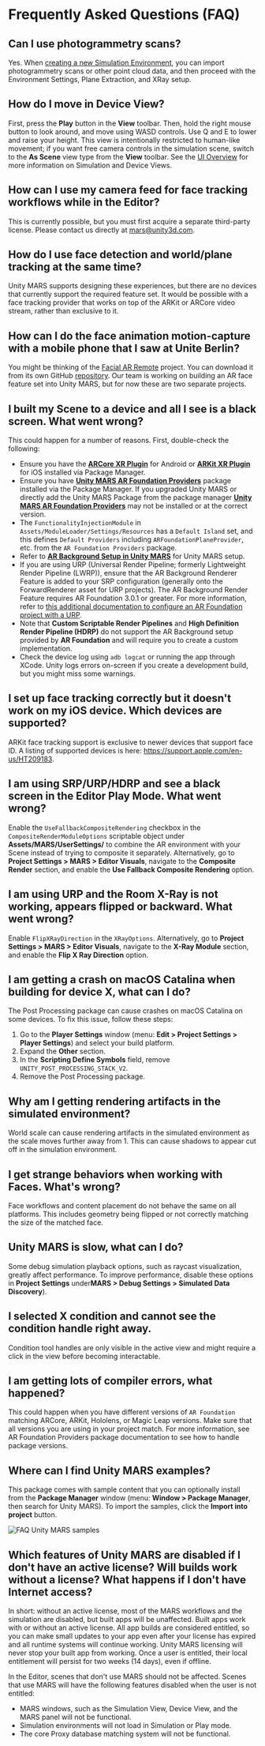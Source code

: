 # Frequently Asked Questions (FAQ)

## Can I use photogrammetry scans?

Yes. When [creating a new Simulation Environment](SimulationEnvironments.md), you can import photogrammetry scans or other point cloud data, and then proceed with the Environment Settings, Plane Extraction, and XRay setup.

## How do I move in Device View?

First, press the **Play** button in the **View** toolbar. Then, hold the right mouse button to look around,  and move using WASD controls. Use Q and E to lower and raise your height.  This view is intentionally restricted to human-like movement; if you want free camera controls in the simulation scene, switch to the **As Scene** view type from the **View** toolbar.  See the [UI Overview](UIOverview.md#simulation-view) for more information on Simulation and Device Views.

## How can I use my camera feed for face tracking workflows while in the Editor?

This is currently possible, but you must first acquire a separate third-party license. Please contact us directly at mars@unity3d.com.

## How do I use face detection and world/plane tracking at the same time?

Unity MARS supports designing these experiences, but there are no devices that currently support the required feature set. It would be possible with a face tracking provider that works on top of the ARKit or ARCore video stream, rather than exclusive to it.

## How can I do the face animation motion-capture with a mobile phone that I saw at Unite Berlin?

You might be thinking of the [Facial AR Remote](https://blogs.unity3d.com/2018/08/13/facial-ar-remote-animating-with-ar/) project. You can download it from its own GitHub [repository](https://github.com/Unity-Technologies/facial-ar-remote). Our team is working on building an AR face feature set into Unity MARS, but for now these are two separate projects.

## I built my Scene to a device and all I see is a black screen. What went wrong?

This could happen for a number of reasons. First, double-check the following:
  * Ensure you have the [**ARCore XR Plugin**](https://docs.unity3d.com/Packages/com.unity.xr.arcore@latest/index.html) for Android or [**ARKit XR Plugin**](https://docs.unity3d.com/Packages/com.unity.xr.arkit@latest/index.html) for iOS installed via Package Manager.
  * Ensure you have [**Unity MARS AR Foundation Providers**](https://docs.unity3d.com/Packages/com.unity.mars-ar-foundation-providers@latest/index.html) package installed via the Package Manager. If you upgraded Unity MARS or directly add the Unity MARS Package from the package manager [**Unity MARS AR Foundation Providers**](https://docs.unity3d.com/Packages/com.unity.mars-ar-foundation-providers@latest/index.html) may not be installed or at the correct version.
  * The `FunctionalityInjectionModule` in `Assets/ModuleLoader/Settings/Resources` has a `Default Island` set, and this defines `Default Providers` including `ARFoundationPlaneProvider`, etc. from the `AR Foundation Providers` package.
  * Refer to [**AR Background Setup in Unity MARS**](Graphics.md#ar-background-setup-in-unity-mars) for Unity MARS setup.
  * If you are using URP (Universal Render Pipeline; formerly Lightweight Render Pipeline (LWRP)), ensure that the AR Background Renderer Feature is added to your SRP configuration (generally onto the ForwardRenderer asset for URP projects). The AR Background Render Feature requires AR Foundation 3.0.1 or greater. For more information, refer to [this additional documentation to configure an AR Foundation project with a URP](https://docs.unity3d.com/Packages/com.unity.xr.arfoundation@3.0/manual/ar-camera-background-with-scriptable-render-pipeline.html).
  * Note that **Custom Scriptable Render Pipelines** and **High Definition Render Pipeline (HDRP)** do not support the AR Background setup provided by **AR Foundation** and will require you to create a custom implementation.
  * Check the device log using `adb logcat` or running the app through XCode. Unity logs errors on-screen if you create a development build, but you might miss some warnings.

## I set up face tracking correctly but it doesn't work on my iOS device. Which devices are supported?

ARKit face tracking support is exclusive to newer devices that support face ID. A listing of supported devices is here: https://support.apple.com/en-us/HT209183.

## I am using SRP/URP/HDRP and see a black screen in the Editor Play Mode. What went wrong?

Enable the `UseFallbackCompositeRendering` checkbox in the `CompositeRenderModuleOptions` scriptable object under **Assets/MARS/UserSettings/** to combine the AR environment with your Scene instead of trying to composite it separately. Alternatively, go to **Project Settings &gt; MARS &gt; Editor Visuals**, navigate to the **Composite Render** section, and enable the **Use Fallback Composite Rendering** option.

## I am using URP and the Room X-Ray is not working, appears flipped or backward. What went wrong?

Enable `FlipXRayDirection` in the `XRayOptions`. Alternatively, go to **Project Settings &gt; MARS &gt; Editor Visuals**, navigate to the **X-Ray Module** section, and enable the **Flip X Ray Direction** option.

## I am getting a crash on macOS Catalina when building for device X, what can I do?

The Post Processing package can cause crashes on macOS Catalina on some devices.
To fix this issue, follow these steps:
1. Go to the **Player Settings** window (menu: **Edit &gt; Project Settings &gt; Player Settings**) and select your build platform.
2. Expand the **Other** section.
3. In the **Scripting Define Symbols** field, remove `UNITY_POST_PROCESSING_STACK_V2`.
4. Remove the Post Processing package.

## Why am I getting rendering artifacts in the simulated environment?

World scale can cause rendering artifacts in the simulated environment as the scale moves further away from 1.
This can cause shadows to appear cut off in the simulation environment.

## I get strange behaviors when working with Faces. What's wrong?

Face workflows and content placement do not behave the same on all platforms.
This includes geometry being flipped or not correctly matching the size of the matched face.

## Unity MARS is slow, what can I do?

Some debug simulation playback options, such as raycast visualization, greatly affect performance. To improve performance, disable these options in **Project Settings** under**MARS &gt; Debug Settings &gt; Simulated Data Discovery**).

## I selected X condition and cannot see the condition handle right away.

Condition tool handles are only visible in the active view and might require a click in the view before becoming interactable.

## I am getting lots of compiler errors, what happened?
This could happen when you have different versions of `AR Foundation` matching ARCore, ARKit, Hololens, or Magic Leap versions. Make sure that all versions you are using in your project match.
For more information, see AR Foundation Providers package documentation to see how to handle package versions.

## Where can I find Unity MARS examples?
This package comes with sample content that you can optionally install from the **Package Manager** window (menu: **Window &gt; Package Manager**, then search for Unity MARS).
To import the samples, click the **Import into project** button.

![FAQ Unity MARS samples](images/FAQ/MARS-samples.png)

## Which features of Unity MARS are disabled if I don't have an active license? Will builds work without a license? What happens if I don't have Internet access?
In short: without an active license, most of the MARS workflows and the simulation are disabled, but built apps will be unaffected. Built apps work with or without an active license. All app builds are considered entitled, so you can make small updates to your app even after your license has expired and all runtime systems will continue working. Unity MARS licensing will never stop your built app from working.
Once a user is entitled, their local entitlement will persist for two weeks (14 days), even if offline.

In the Editor, scenes that don't use MARS should not be affected. Scenes that use MARS will have the following features disabled when the user is not entitled:

 - MARS windows, such as the Simulation View, Device View, and the MARS panel will not be functional.
 - Simulation environments will not load in Simulation or Play mode.
 - The core Proxy database matching system will not be functional.
